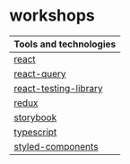 # workshops

| Tools and technologies                                                    | 
| -------------------------------------------------------------- |
| [react](https://reactjs.org/) |
| [react-query](https://react-query.tanstack.com/) |
| [react-testing-library](https://testing-library.com/docs/react-testing-library/intro) |
| [redux](https://redux.js.org/) |
| [storybook](https://storybook.js.org/) |
| [typescript](https://www.typescriptlang.org/) |
| [styled-components](https://styled-components.com/) |
